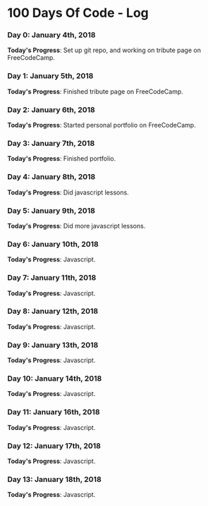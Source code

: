 # 100 Days Of Code - Log

### Day 0: January 4th, 2018


**Today's Progress**: Set up git repo, and working on tribute page on FreeCodeCamp.

### Day 1: January 5th, 2018


**Today's Progress**: Finished tribute page on FreeCodeCamp.

### Day 2: January 6th, 2018


**Today's Progress**: Started personal portfolio on FreeCodeCamp. 

### Day 3: January 7th, 2018


**Today's Progress**: Finished portfolio.

### Day 4: January 8th, 2018


**Today's Progress**: Did javascript lessons.

### Day 5: January 9th, 2018


**Today's Progress**: Did more javascript lessons.

### Day 6: January 10th, 2018


**Today's Progress**: Javascript.

### Day 7: January 11th, 2018


**Today's Progress**: Javascript.

### Day 8: January 12th, 2018


**Today's Progress**: Javascript.

### Day 9: January 13th, 2018


**Today's Progress**: Javascript.

### Day 10: January 14th, 2018


**Today's Progress**: Javascript.

### Day 11: January 16th, 2018


**Today's Progress**: Javascript.

### Day 12: January 17th, 2018


**Today's Progress**: Javascript.

### Day 13: January 18th, 2018


**Today's Progress**: Javascript.



